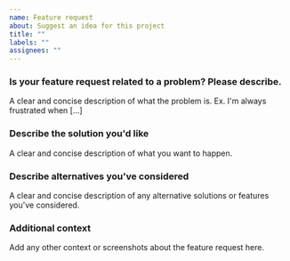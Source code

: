 ```yaml
---
name: Feature request
about: Suggest an idea for this project
title: ""
labels: ""
assignees: ""
---
```


<!--
This template is for creating feature requests with aws-sdk-js-tests package.
Use the following link for creating feature request with AWS SDK for JavaScript:
* https://github.com/aws/aws-sdk-js-v3/issues/new/choose
-->

### Is your feature request related to a problem? Please describe.

A clear and concise description of what the problem is. Ex. I'm always frustrated when [...]

### Describe the solution you'd like

A clear and concise description of what you want to happen.

### Describe alternatives you've considered

A clear and concise description of any alternative solutions or features you've considered.

### Additional context

Add any other context or screenshots about the feature request here.
